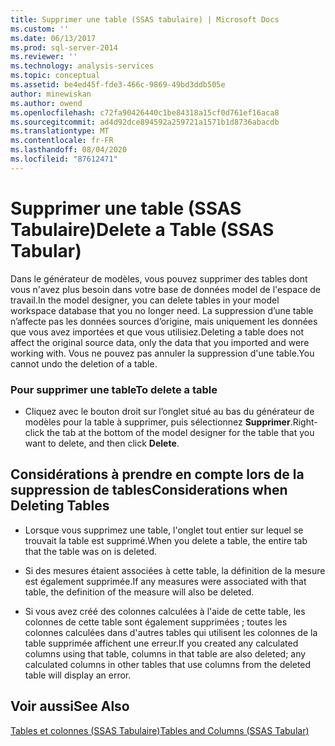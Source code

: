 ```yaml
---
title: Supprimer une table (SSAS tabulaire) | Microsoft Docs
ms.custom: ''
ms.date: 06/13/2017
ms.prod: sql-server-2014
ms.reviewer: ''
ms.technology: analysis-services
ms.topic: conceptual
ms.assetid: be4ed45f-fde3-466c-9869-49bd3ddb505e
author: minewiskan
ms.author: owend
ms.openlocfilehash: c72fa90426440c1be84318a15cf0d761ef16aca8
ms.sourcegitcommit: ad4d92dce894592a259721a1571b1d8736abacdb
ms.translationtype: MT
ms.contentlocale: fr-FR
ms.lasthandoff: 08/04/2020
ms.locfileid: "87612471"
---
```

# <a name="delete-a-table-ssas-tabular"></a><span data-ttu-id="1aeb1-102">Supprimer une table (SSAS Tabulaire)</span><span class="sxs-lookup"><span data-stu-id="1aeb1-102">Delete a Table (SSAS Tabular)</span></span>
  <span data-ttu-id="1aeb1-103">Dans le générateur de modèles, vous pouvez supprimer des tables dont vous n'avez plus besoin dans votre base de données model de l'espace de travail.</span><span class="sxs-lookup"><span data-stu-id="1aeb1-103">In the model designer, you can delete tables in your model workspace database that you no longer need.</span></span> <span data-ttu-id="1aeb1-104">La suppression d’une table n’affecte pas les données sources d’origine, mais uniquement les données que vous avez importées et que vous utilisiez.</span><span class="sxs-lookup"><span data-stu-id="1aeb1-104">Deleting a table does not affect the original source data, only the data that you imported and were working with.</span></span> <span data-ttu-id="1aeb1-105">Vous ne pouvez pas annuler la suppression d'une table.</span><span class="sxs-lookup"><span data-stu-id="1aeb1-105">You cannot undo the deletion of a table.</span></span>  
  
### <a name="to-delete-a-table"></a><span data-ttu-id="1aeb1-106">Pour supprimer une table</span><span class="sxs-lookup"><span data-stu-id="1aeb1-106">To delete a table</span></span>  
  
-   <span data-ttu-id="1aeb1-107">Cliquez avec le bouton droit sur l’onglet situé au bas du générateur de modèles pour la table à supprimer, puis sélectionnez **Supprimer**.</span><span class="sxs-lookup"><span data-stu-id="1aeb1-107">Right-click the tab at the bottom of the model designer for the table that you want to delete, and then click **Delete**.</span></span>  
  
## <a name="considerations-when-deleting-tables"></a><span data-ttu-id="1aeb1-108">Considérations à prendre en compte lors de la suppression de tables</span><span class="sxs-lookup"><span data-stu-id="1aeb1-108">Considerations when Deleting Tables</span></span>  
  
-   <span data-ttu-id="1aeb1-109">Lorsque vous supprimez une table, l'onglet tout entier sur lequel se trouvait la table est supprimé.</span><span class="sxs-lookup"><span data-stu-id="1aeb1-109">When you delete a table, the entire tab that the table was on is deleted.</span></span>  
  
-   <span data-ttu-id="1aeb1-110">Si des mesures étaient associées à cette table, la définition de la mesure est également supprimée.</span><span class="sxs-lookup"><span data-stu-id="1aeb1-110">If any measures were associated with that table, the definition of the measure will also be deleted.</span></span>  
  
-   <span data-ttu-id="1aeb1-111">Si vous avez créé des colonnes calculées à l'aide de cette table, les colonnes de cette table sont également supprimées ; toutes les colonnes calculées dans d'autres tables qui utilisent les colonnes de la table supprimée affichent une erreur.</span><span class="sxs-lookup"><span data-stu-id="1aeb1-111">If you created any calculated columns using that table, columns in that table are also deleted; any calculated columns in other tables that use columns from the deleted table will display an error.</span></span>  
  
## <a name="see-also"></a><span data-ttu-id="1aeb1-112">Voir aussi</span><span class="sxs-lookup"><span data-stu-id="1aeb1-112">See Also</span></span>  
 [<span data-ttu-id="1aeb1-113">Tables et colonnes &#40;SSAS Tabulaire&#41;</span><span class="sxs-lookup"><span data-stu-id="1aeb1-113">Tables and Columns &#40;SSAS Tabular&#41;</span></span>](tables-and-columns-ssas-tabular.md)  
  
  
